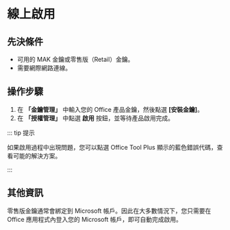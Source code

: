 # 線上啟用

## 先決條件

- 可用的 MAK 金鑰或零售版（Retail）金鑰。
- 需要網際網路連線。

## 操作步驟

1. 在 **「金鑰管理」** 中輸入您的 Office 產品金鑰，然後點選 **[安裝金鑰]**。
2. 在 **「授權管理」** 中點選 **啟用** 按鈕，並等待產品啟用完成。

::: tip 提示

如果啟用過程中出現問題，您可以點選 Office Tool Plus 顯示的藍色錯誤代碼，查看可能的解決方案。

:::

## 其他資訊

零售版金鑰通常會綁定到 Microsoft 帳戶。因此在大多數情況下，您只需要在 Office 應用程式內登入您的 Microsoft 帳戶，即可自動完成啟用。